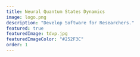 ```yaml
---
title: Neural Quantum States Dynamics
image: logo.png
description: "Develop Software for Researchers."
featured: true
featuredImage: tdvp.jpg
featuredImageColor: "#252F3C"
order: 1
---
```



